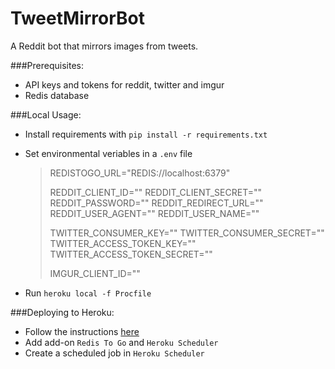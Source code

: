 # TweetMirrorBot
A Reddit bot that mirrors images from tweets.

###Prerequisites: 
 - API keys and tokens for reddit, twitter and imgur
 - Redis database

###Local Usage: 
 - Install requirements with `pip install -r requirements.txt`
 - Set environmental veriables in a `.env` file

    > REDISTOGO_URL="REDIS://localhost:6379"
    > 
    > REDDIT_CLIENT_ID=""
    > REDDIT_CLIENT_SECRET=""
    > REDDIT_PASSWORD=""
    > REDDIT_REDIRECT_URL=""
    > REDDIT_USER_AGENT=""
    > REDDIT_USER_NAME=""
    > 
    > TWITTER_CONSUMER_KEY=""
    > TWITTER_CONSUMER_SECRET=""
    > TWITTER_ACCESS_TOKEN_KEY="" 
    > TWITTER_ACCESS_TOKEN_SECRET=""
    > 
    > IMGUR_CLIENT_ID=""
    
 - Run `heroku local -f Procfile`

###Deploying to Heroku: 
 - Follow the instructions [here](https://devcenter.heroku.com/articles/git)
 - Add add-on `Redis To Go` and `Heroku Scheduler`
 - Create a scheduled job in `Heroku Scheduler`